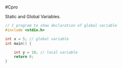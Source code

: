 #Cpro 

Static and Global Variables.

```c
// C program to show declaration of global variable
#include <stdio.h>

int x = 5; // global variable
int main() {

	int y = 10; // local variable
	return 0;
}

```
